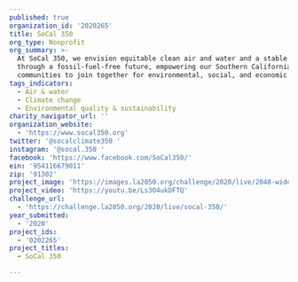 ```yaml
---
published: true
organization_id: '2020265'
title: SoCal 350
org_type: Nonprofit
org_summary: >-
  At SoCal 350, we envision equitable clean air and water and a stable climate
  through a fossil-fuel-free future, empowering our Southern California
  communities to join together for environmental, social, and economic justice.
tags_indicators:
  - Air & water
  - Climate change
  - Environmental quality & sustainability
charity_navigator_url: ''
organization_website:
  - 'https://www.socal350.org'
twitter: '@socalclimate350 '
instagram: '@socal.350 '
facebook: 'https://www.facebook.com/SoCal350/'
ein: '954116679011'
zip: '91302'
project_image: 'https://images.la2050.org/challenge/2020/live/2048-wide/socal-350.jpg'
project_video: 'https://youtu.be/Ls3O4ukDFTQ'
challenge_url:
  - 'https://challenge.la2050.org/2020/live/socal-350/'
year_submitted:
  - '2020'
project_ids:
  - '0202265'
project_titles:
  - SoCal 350

---
```


